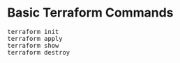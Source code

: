 # Basic Terraform Commands
<pre>
terraform init
terraform apply
terraform show
terraform destroy
</pre>
